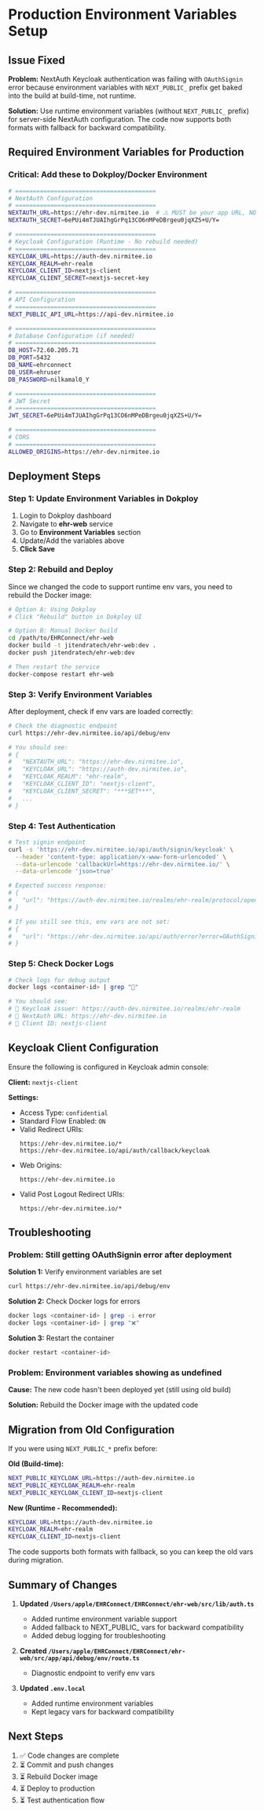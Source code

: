 # Production Environment Variables Setup

## Issue Fixed
**Problem:** NextAuth Keycloak authentication was failing with `OAuthSignin` error because environment variables with `NEXT_PUBLIC_` prefix get baked into the build at build-time, not runtime.

**Solution:** Use runtime environment variables (without `NEXT_PUBLIC_` prefix) for server-side NextAuth configuration. The code now supports both formats with fallback for backward compatibility.

## Required Environment Variables for Production

### **Critical: Add these to Dokploy/Docker Environment**

```bash
# ========================================
# NextAuth Configuration
# ========================================
NEXTAUTH_URL=https://ehr-dev.nirmitee.io  # ⚠️ MUST be your app URL, NOT Keycloak URL
NEXTAUTH_SECRET=6ePUi4mTJUAIhgGrPq13CO6nMPeDBrgeu0jqXZS+U/Y=

# ========================================
# Keycloak Configuration (Runtime - No rebuild needed)
# ========================================
KEYCLOAK_URL=https://auth-dev.nirmitee.io
KEYCLOAK_REALM=ehr-realm
KEYCLOAK_CLIENT_ID=nextjs-client
KEYCLOAK_CLIENT_SECRET=nextjs-secret-key

# ========================================
# API Configuration
# ========================================
NEXT_PUBLIC_API_URL=https://api-dev.nirmitee.io

# ========================================
# Database Configuration (if needed)
# ========================================
DB_HOST=72.60.205.71
DB_PORT=5432
DB_NAME=ehrconnect
DB_USER=ehruser
DB_PASSWORD=nilkamal0_Y

# ========================================
# JWT Secret
# ========================================
JWT_SECRET=6ePUi4mTJUAIhgGrPq13CO6nMPeDBrgeu0jqXZS+U/Y=

# ========================================
# CORS
# ========================================
ALLOWED_ORIGINS=https://ehr-dev.nirmitee.io
```

## Deployment Steps

### Step 1: Update Environment Variables in Dokploy

1. Login to Dokploy dashboard
2. Navigate to **ehr-web** service
3. Go to **Environment Variables** section
4. Update/Add the variables above
5. **Click Save**

### Step 2: Rebuild and Deploy

Since we changed the code to support runtime env vars, you need to rebuild the Docker image:

```bash
# Option A: Using Dokploy
# Click "Rebuild" button in Dokploy UI

# Option B: Manual Docker build
cd /path/to/EHRConnect/ehr-web
docker build -t jitendratech/ehr-web:dev .
docker push jitendratech/ehr-web:dev

# Then restart the service
docker-compose restart ehr-web
```

### Step 3: Verify Environment Variables

After deployment, check if env vars are loaded correctly:

```bash
# Check the diagnostic endpoint
curl https://ehr-dev.nirmitee.io/api/debug/env

# You should see:
# {
#   "NEXTAUTH_URL": "https://ehr-dev.nirmitee.io",
#   "KEYCLOAK_URL": "https://auth-dev.nirmitee.io",
#   "KEYCLOAK_REALM": "ehr-realm",
#   "KEYCLOAK_CLIENT_ID": "nextjs-client",
#   "KEYCLOAK_CLIENT_SECRET": "***SET***",
#   ...
# }
```

### Step 4: Test Authentication

```bash
# Test signin endpoint
curl -s 'https://ehr-dev.nirmitee.io/api/auth/signin/keycloak' \
  --header 'content-type: application/x-www-form-urlencoded' \
  --data-urlencode 'callbackUrl=https://ehr-dev.nirmitee.io/' \
  --data-urlencode 'json=true'

# Expected success response:
# {
#   "url": "https://auth-dev.nirmitee.io/realms/ehr-realm/protocol/openid-connect/auth?client_id=nextjs-client&..."
# }

# If you still see this, env vars are not set:
# {
#   "url": "https://ehr-dev.nirmitee.io/api/auth/error?error=OAuthSignin"
# }
```

### Step 5: Check Docker Logs

```bash
# Check logs for debug output
docker logs <container-id> | grep "🔐"

# You should see:
# 🔐 Keycloak issuer: https://auth-dev.nirmitee.io/realms/ehr-realm
# 🔐 NextAuth URL: https://ehr-dev.nirmitee.io
# 🔐 Client ID: nextjs-client
```

## Keycloak Client Configuration

Ensure the following is configured in Keycloak admin console:

**Client:** `nextjs-client`

**Settings:**
- Access Type: `confidential`
- Standard Flow Enabled: `ON`
- Valid Redirect URIs:
  ```
  https://ehr-dev.nirmitee.io/*
  https://ehr-dev.nirmitee.io/api/auth/callback/keycloak
  ```
- Web Origins:
  ```
  https://ehr-dev.nirmitee.io
  ```
- Valid Post Logout Redirect URIs:
  ```
  https://ehr-dev.nirmitee.io/*
  ```

## Troubleshooting

### Problem: Still getting OAuthSignin error after deployment

**Solution 1:** Verify environment variables are set
```bash
curl https://ehr-dev.nirmitee.io/api/debug/env
```

**Solution 2:** Check Docker logs for errors
```bash
docker logs <container-id> | grep -i error
docker logs <container-id> | grep "❌"
```

**Solution 3:** Restart the container
```bash
docker restart <container-id>
```

### Problem: Environment variables showing as undefined

**Cause:** The new code hasn't been deployed yet (still using old build)

**Solution:** Rebuild the Docker image with the updated code

## Migration from Old Configuration

If you were using `NEXT_PUBLIC_*` prefix before:

**Old (Build-time):**
```bash
NEXT_PUBLIC_KEYCLOAK_URL=https://auth-dev.nirmitee.io
NEXT_PUBLIC_KEYCLOAK_REALM=ehr-realm
NEXT_PUBLIC_KEYCLOAK_CLIENT_ID=nextjs-client
```

**New (Runtime - Recommended):**
```bash
KEYCLOAK_URL=https://auth-dev.nirmitee.io
KEYCLOAK_REALM=ehr-realm
KEYCLOAK_CLIENT_ID=nextjs-client
```

The code supports both formats with fallback, so you can keep the old vars during migration.

## Summary of Changes

1. **Updated `/Users/apple/EHRConnect/EHRConnect/ehr-web/src/lib/auth.ts`**
   - Added runtime environment variable support
   - Added fallback to NEXT_PUBLIC_ vars for backward compatibility
   - Added debug logging for troubleshooting

2. **Created `/Users/apple/EHRConnect/EHRConnect/ehr-web/src/app/api/debug/env/route.ts`**
   - Diagnostic endpoint to verify env vars

3. **Updated `.env.local`**
   - Added runtime environment variables
   - Kept legacy vars for backward compatibility

## Next Steps

1. ✅ Code changes are complete
2. ⏳ Commit and push changes
3. ⏳ Rebuild Docker image
4. ⏳ Deploy to production
5. ⏳ Test authentication flow
